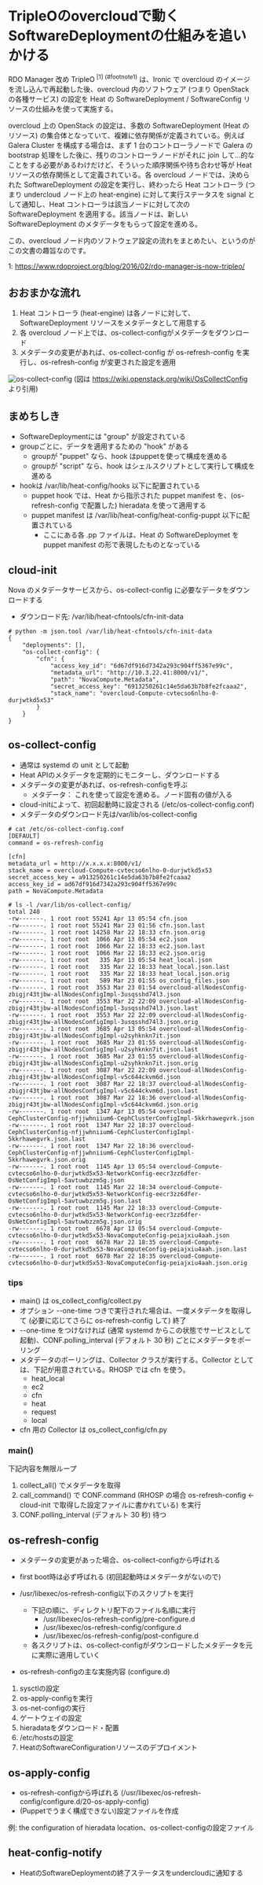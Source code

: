 # TripleOのovercloudで動くSoftwareDeploymentの仕組みを追いかける

RDO Manager 改め TripleO <sup>[1] (#footnote1)</sup> は、Ironic で overcloud のイメージを流し込んで再起動した後、overcloud 内のソフトウェア (つまり OpenStack の各種サービス) の設定を Heat の SoftwareDeployment / SoftwareConfig リソースの仕組みを使って実施する。

overcloud 上の OpenStack の設定は、多数の SoftwareDeployment (Heat のリソース) の集合体となっていて、複雑に依存関係が定義されている。例えば Galera Cluster を構成する場合は、まず 1 台のコントローラノードで Galera の bootstrap 処理をした後に、残りのコントローラノードがそれに join して...的なことをする必要があるわけだけど、そういった順序関係や待ち合わせ等が Heat リソースの依存関係として定義されている。各 overcloud ノードでは、決められた SoftwareDeployment の設定を実行し、終わったら Heat コントローラ (つまり undercloud ノード上の heat-engine) に対して実行ステータスを signal として通知し、Heat コントローラは該当ノードに対して次の SoftwareDeployment を適用する。該当ノードは、新しい SoftwareDeployment のメタデータをもらって設定を進める。

この、overcloud ノード内のソフトウェア設定の流れをまとめたい、というのがこの文書の趣旨なのです。

<a name="footnote1">1</a>: https://www.rdoproject.org/blog/2016/02/rdo-manager-is-now-tripleo/

## おおまかな流れ

1. Heat コントローラ (heat-engine) は各ノードに対して、SoftwareDeployment リソースをメタデータとして用意する
1. 各 overcloud ノード上では、os-collect-configがメタデータをダウンロード
1. メタデータの変更があれば、os-collect-config が os-refresh-config を実行し、os-refresh-config が変更された設定を適用

![os-collect-config](https://wiki.openstack.org/w/images/thumb/9/92/Os-collect-config-and-friends.svg/990px-Os-collect-config-and-friends.svg.png "os-collect-config")
(図は https://wiki.openstack.org/wiki/OsCollectConfig より引用)

## まめちしき

- SoftwareDeploymentには "group" が設定されている
- groupごとに、データを適用するための "hook" がある
  - groupが "puppet" なら、hook はpuppetを使って構成を進める
  - groupが "script" なら、hook はシェルスクリプトとして実行して構成を進める
- hookは /var/lib/heat-config/hooks 以下に配置されている
  - puppet hook では、Heat から指示された puppet manifest を、(os-refresh-config で配置した) hieradata を使って適用する
  - puppet manifest は /var/lib/heat-config/heat-config-puppt 以下に配置されている
    - ここにある各 .pp ファイルは、Heat の SoftwareDeploymet を puppet manifest の形で表現したものとなっている

## cloud-init
Nova のメタデータサービスから、os-collect-config に必要なデータをダウンロードする

- ダウンロード先: /var/lib/heat-cfntools/cfn-init-data

```
# python -m json.tool /var/lib/heat-cfntools/cfn-init-data
{
    "deployments": [],
    "os-collect-config": {
        "cfn": {
            "access_key_id": "6d67df916d7342a293c904ff5367e99c",
            "metadata_url": "http://10.3.22.41:8000/v1/",
            "path": "NovaCompute.Metadata",
            "secret_access_key": "6913250261c14e5da63b7b8fe2fcaaa2",
            "stack_name": "overcloud-Compute-cvtecso6nlho-0-durjwtkd5x53"
        }
    }
}
```

## os-collect-config

- 通常は systemd の unit として起動
- Heat APIのメタデータを定期的にモニターし、ダウンロードする
- メタデータの変更があれば、os-refresh-configを呼ぶ
  - メタデータ： これを使って設定を進める。ノード固有の値が入る
- cloud-initによって、初回起動時に設定される (/etc/os-collect-config.conf)
- メタデータのダウンロード先は/var/lib/os-collect-config

```
# cat /etc/os-collect-config.conf
[DEFAULT]
command = os-refresh-config

[cfn]
metadata_url = http://x.x.x.x:8000/v1/
stack_name = overcloud-Compute-cvtecso6nlho-0-durjwtkd5x53
secret_access_key = a913250261c14e5da63b7b8fe2fcaaa2
access_key_id = ad67df916d7342a293c904ff5367e99c
path = NovaCompute.Metadata
```

```
# ls -l /var/lib/os-collect-config/
total 240
-rw-------. 1 root root 55241 Apr 13 05:54 cfn.json
-rw-------. 1 root root 55241 Mar 23 01:56 cfn.json.last
-rw-------. 1 root root 14258 Mar 22 18:33 cfn.json.orig
-rw-------. 1 root root  1066 Apr 13 05:54 ec2.json
-rw-------. 1 root root  1066 Mar 22 18:33 ec2.json.last
-rw-------. 1 root root  1066 Mar 22 18:33 ec2.json.orig
-rw-------. 1 root root   335 Apr 13 05:54 heat_local.json
-rw-------. 1 root root   335 Mar 22 18:33 heat_local.json.last
-rw-------. 1 root root   335 Mar 22 18:33 heat_local.json.orig
-rw-------. 1 root root   589 Mar 23 01:55 os_config_files.json
-rw-------. 1 root root  3553 Mar 23 01:54 overcloud-allNodesConfig-zbigjr43tjbw-allNodesConfigImpl-3usqsshd74l3.json
-rw-------. 1 root root  3553 Mar 22 22:09 overcloud-allNodesConfig-zbigjr43tjbw-allNodesConfigImpl-3usqsshd74l3.json.last
-rw-------. 1 root root  3553 Mar 22 22:09 overcloud-allNodesConfig-zbigjr43tjbw-allNodesConfigImpl-3usqsshd74l3.json.orig
-rw-------. 1 root root  3685 Apr 13 05:54 overcloud-allNodesConfig-zbigjr43tjbw-allNodesConfigImpl-u2syhknkn7it.json
-rw-------. 1 root root  3685 Mar 23 01:55 overcloud-allNodesConfig-zbigjr43tjbw-allNodesConfigImpl-u2syhknkn7it.json.last
-rw-------. 1 root root  3685 Mar 23 01:55 overcloud-allNodesConfig-zbigjr43tjbw-allNodesConfigImpl-u2syhknkn7it.json.orig
-rw-------. 1 root root  3087 Mar 22 22:09 overcloud-allNodesConfig-zbigjr43tjbw-allNodesConfigImpl-v5c644ckvm6d.json
-rw-------. 1 root root  3087 Mar 22 18:37 overcloud-allNodesConfig-zbigjr43tjbw-allNodesConfigImpl-v5c644ckvm6d.json.last
-rw-------. 1 root root  3087 Mar 22 18:36 overcloud-allNodesConfig-zbigjr43tjbw-allNodesConfigImpl-v5c644ckvm6d.json.orig
-rw-------. 1 root root  1347 Apr 13 05:54 overcloud-CephClusterConfig-nfjjwhniium6-CephClusterConfigImpl-5kkrhawegvrk.json
-rw-------. 1 root root  1347 Mar 22 18:37 overcloud-CephClusterConfig-nfjjwhniium6-CephClusterConfigImpl-5kkrhawegvrk.json.last
-rw-------. 1 root root  1347 Mar 22 18:36 overcloud-CephClusterConfig-nfjjwhniium6-CephClusterConfigImpl-5kkrhawegvrk.json.orig
-rw-------. 1 root root  1145 Apr 13 05:54 overcloud-Compute-cvtecso6nlho-0-durjwtkd5x53-NetworkConfig-eecr3zz6dfer-OsNetConfigImpl-5avtuwbzzm5g.json
-rw-------. 1 root root  1145 Mar 22 18:34 overcloud-Compute-cvtecso6nlho-0-durjwtkd5x53-NetworkConfig-eecr3zz6dfer-OsNetConfigImpl-5avtuwbzzm5g.json.last
-rw-------. 1 root root  1145 Mar 22 18:33 overcloud-Compute-cvtecso6nlho-0-durjwtkd5x53-NetworkConfig-eecr3zz6dfer-OsNetConfigImpl-5avtuwbzzm5g.json.orig
-rw-------. 1 root root  6678 Apr 13 05:54 overcloud-Compute-cvtecso6nlho-0-durjwtkd5x53-NovaComputeConfig-peiajxiu4aah.json
-rw-------. 1 root root  6678 Mar 22 18:35 overcloud-Compute-cvtecso6nlho-0-durjwtkd5x53-NovaComputeConfig-peiajxiu4aah.json.last
-rw-------. 1 root root  6678 Mar 22 18:35 overcloud-Compute-cvtecso6nlho-0-durjwtkd5x53-NovaComputeConfig-peiajxiu4aah.json.orig
```

### tips

- main() は os_collect_config/collect.py
- オプション --one-time つきで実行された場合は、一度メタデータを取得して (必要に応じてさらに os-refresh-config して) 終了
- --one-time をつけなければ (通常 systemd からこの状態でサービスとして起動)、CONF.polling_interval (デフォルト 30 秒) ごとにメタデータをポーリング
- メタデータのポーリングは、Collector クラスが実行する。Collector としては、下記が用意されている。RHOSP では cfn を使う。
  - heat_local
  - ec2
  - cfn
  - heat
  - request
  - local
- cfn 用の Collector は os_collect_config/cfn.py

### main()

下記内容を無限ループ

1. collect_all() でメタデータを取得
1. call_command() で CONF.command (RHOSP の場合 os-refresh-config ← cloud-init で取得した設定ファイルに書かれている) を実行
1. CONF.polling_interval (デフォルト 30 秒) 待つ

## os-refresh-config
- メタデータの変更があった場合、os-collect-configから呼ばれる
- first boot時は必ず呼ばれる (初回起動時はメタデータがないので)
- /usr/libexec/os-refresh-config以下のスクリプトを実行
  - 下記の順に、ディレクトリ配下のファイル名順に実行
    -  /usr/libexec/os-refresh-config/pre-configure.d
    -  /usr/libexec/os-refresh-config/configure.d
    -  /usr/libexec/os-refresh-config/post-configure.d
  - 各スクリプトは、os-collect-configがダウンロードしたメタデータを元に実際に適用していく

- os-refresh-configの主な実施内容 (configure.d)
1. sysctlの設定
2. os-apply-configを実行
3. os-net-configの実行
4. ゲートウェイの設定
5. hieradataをダウンロード・配置
6. /etc/hostsの設定
7. HeatのSoftwareConfigurationリソースのデプロイメント

## os-apply-config
- os-refresh-configから呼ばれる (/usr/libexec/os-refresh-config/configure.d/20-os-apply-config)
- (Puppetでうまく構成できない)設定ファイルを作成

例: the configuration of hieradata location、os-collect-configの設定ファイル

## heat-config-notify
- HeatのSoftwareDeploymentの終了ステータスをundercloudに通知する



